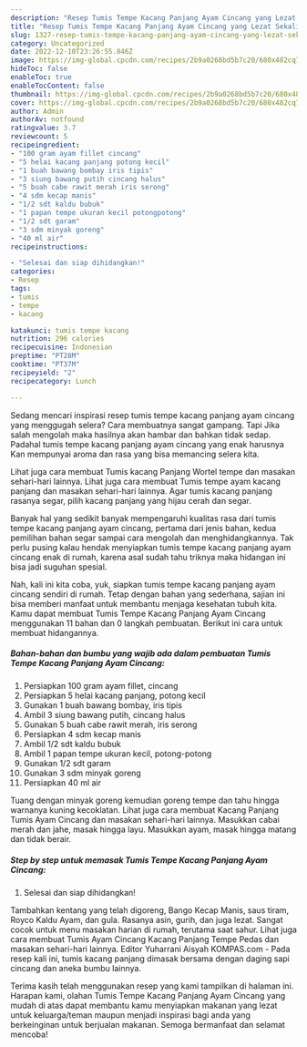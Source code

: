 ```yaml
---
description: "Resep Tumis Tempe Kacang Panjang Ayam Cincang yang Lezat Sekali}"
title: "Resep Tumis Tempe Kacang Panjang Ayam Cincang yang Lezat Sekali}"
slug: 1327-resep-tumis-tempe-kacang-panjang-ayam-cincang-yang-lezat-sekali
category: Uncategorized
date: 2022-12-10T23:26:55.846Z
image: https://img-global.cpcdn.com/recipes/2b9a0268bd5b7c20/680x482cq70/tumis-tempe-kacang-panjang-ayam-cincang-foto-resep-utama.jpg
hideToc: false
enableToc: true
enableTocContent: false
thumbnail: https://img-global.cpcdn.com/recipes/2b9a0268bd5b7c20/680x482cq70/tumis-tempe-kacang-panjang-ayam-cincang-foto-resep-utama.jpg
cover: https://img-global.cpcdn.com/recipes/2b9a0268bd5b7c20/680x482cq70/tumis-tempe-kacang-panjang-ayam-cincang-foto-resep-utama.jpg
author: Admin
authorAv: notfound
ratingvalue: 3.7
reviewcount: 5
recipeingredient:
- "100 gram ayam fillet cincang"
- "5 helai kacang panjang potong kecil"
- "1 buah bawang bombay iris tipis"
- "3 siung bawang putih cincang halus"
- "5 buah cabe rawit merah iris serong"
- "4 sdm kecap manis"
- "1/2 sdt kaldu bubuk"
- "1 papan tempe ukuran kecil potongpotong"
- "1/2 sdt garam"
- "3 sdm minyak goreng"
- "40 ml air"
recipeinstructions:

- "Selesai dan siap dihidangkan!"
categories:
- Resep
tags:
- tumis
- tempe
- kacang

katakunci: tumis tempe kacang 
nutrition: 296 calories
recipecuisine: Indonesian
preptime: "PT28M"
cooktime: "PT37M"
recipeyield: "2"
recipecategory: Lunch

---
```



Sedang mencari inspirasi resep tumis tempe kacang panjang ayam cincang yang menggugah selera? Cara membuatnya sangat gampang. Tapi Jika salah mengolah maka hasilnya akan hambar dan bahkan tidak sedap. Padahal tumis tempe kacang panjang ayam cincang yang enak harusnya Kan mempunyai aroma dan rasa yang bisa memancing selera kita.


Lihat juga cara membuat Tumis kacang Panjang Wortel tempe dan masakan sehari-hari lainnya. Lihat juga cara membuat Tumis tempe ayam kacang panjang dan masakan sehari-hari lainnya. Agar tumis kacang panjang rasanya segar, pilih kacang panjang yang hijau cerah dan segar.

Banyak hal yang sedikit banyak mempengaruhi kualitas rasa dari tumis tempe kacang panjang ayam cincang, pertama dari jenis bahan, kedua pemilihan bahan segar sampai cara mengolah dan menghidangkannya. Tak perlu pusing kalau hendak menyiapkan tumis tempe kacang panjang ayam cincang enak di rumah, karena asal sudah tahu triknya maka hidangan ini bisa jadi suguhan spesial.


Nah, kali ini kita coba, yuk, siapkan tumis tempe kacang panjang ayam cincang sendiri di rumah. Tetap dengan bahan yang sederhana, sajian ini bisa memberi manfaat untuk membantu menjaga kesehatan tubuh kita. Kamu dapat membuat Tumis Tempe Kacang Panjang Ayam Cincang menggunakan 11 bahan dan 0 langkah pembuatan. Berikut ini cara untuk membuat hidangannya.

<!--inarticleads1-->

##### Bahan-bahan dan bumbu yang wajib ada dalam pembuatan Tumis Tempe Kacang Panjang Ayam Cincang:

1. Persiapkan 100 gram ayam fillet, cincang
1. Persiapkan 5 helai kacang panjang, potong kecil
1. Gunakan 1 buah bawang bombay, iris tipis
1. Ambil 3 siung bawang putih, cincang halus
1. Gunakan 5 buah cabe rawit merah, iris serong
1. Persiapkan 4 sdm kecap manis
1. Ambil 1/2 sdt kaldu bubuk
1. Ambil 1 papan tempe ukuran kecil, potong-potong
1. Gunakan 1/2 sdt garam
1. Gunakan 3 sdm minyak goreng
1. Persiapkan 40 ml air


Tuang dengan minyak goreng kemudian goreng tempe dan tahu hingga warnanya kuning kecoklatan. Lihat juga cara membuat Kacang Panjang Tumis Ayam Cincang dan masakan sehari-hari lainnya. Masukkan cabai merah dan jahe, masak hingga layu. Masukkan ayam, masak hingga matang dan tidak berair. 

<!--inarticleads2-->

##### Step by step untuk memasak Tumis Tempe Kacang Panjang Ayam Cincang:


1. Selesai dan siap dihidangkan!

Tambahkan kentang yang telah digoreng, Bango Kecap Manis, saus tiram, Royco Kaldu Ayam, dan gula. Rasanya asin, gurih, dan juga lezat. Sangat cocok untuk menu masakan harian di rumah, terutama saat sahur. Lihat juga cara membuat Tumis Ayam Cincang Kacang Panjang Tempe Pedas dan masakan sehari-hari lainnya. Editor Yuharrani Aisyah KOMPAS.com - Pada resep kali ini, tumis kacang panjang dimasak bersama dengan daging sapi cincang dan aneka bumbu lainnya. 

Terima kasih telah menggunakan resep yang kami tampilkan di halaman ini. Harapan kami, olahan Tumis Tempe Kacang Panjang Ayam Cincang yang mudah di atas dapat membantu kamu menyiapkan makanan yang lezat untuk keluarga/teman maupun menjadi inspirasi bagi anda yang berkeinginan untuk berjualan makanan. Semoga bermanfaat dan selamat mencoba!
